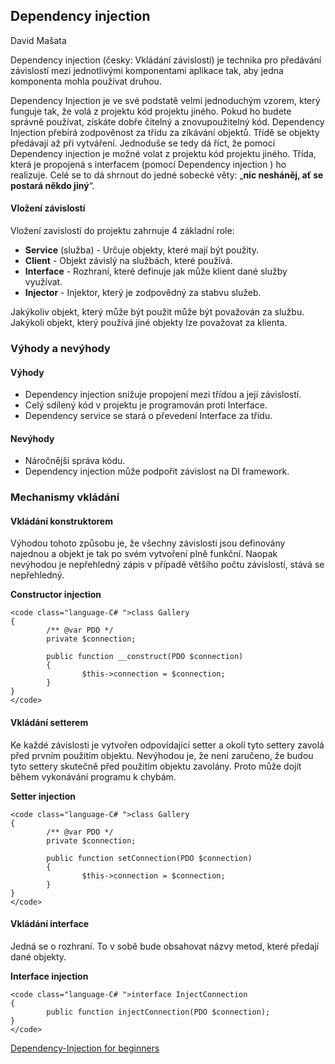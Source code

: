 ## Dependency injection

David Mašata

Dependency injection (česky: Vkládání závislostí) je technika pro předávání závislostí mezi jednotlivými komponentami aplikace tak, aby jedna komponenta mohla používat druhou.

Dependency Injection je ve své podstatě velmi jednoduchým vzorem, který funguje tak, že volá z projektu kód projektu jiného. Pokud ho budete správně používat, získáte dobře čitelný a znovupoužitelný kód. Dependency Injection přebírá zodpověnost za třídu za zíkávání objektů. Třídě se objekty předávají až při vytváření. Jednoduše se tedy dá říct, že pomocí Dependency injection je možné volat z projektu kód projektu jiného. Třída, která je propojená s interfacem (pomocí Dependency injection ) ho realizuje. Celé se to dá shrnout do jedné sobecké věty: „**nic nesháněj, ať se postará někdo jiný**“.

#### Vložení závislostí

Vložení zavislostí do projektu zahrnuje 4 základní role:

*   **Service** (služba) - Určuje objekty, které mají být použity.
*   **Client** - Objekt závislý na službách, které používá.
*   **Interface** - Rozhraní, které definuje jak může klient dané služby využívat.
*   **Injector** - Injektor, který je zodpovědný za stabvu služeb.

Jakýkoliv objekt, který může být použit může být považován za službu. Jakýkoli objekt, který používá jiné objekty lze považovat za klienta.

### Výhody a nevýhody

#### Výhody

*   Dependency injection snižuje propojení mezi třídou a její závislostí.
*   Celý sdílený kód v projektu je programován proti Interface.
*   Dependency service se stará o převedení Interface za třídu.

#### Nevýhody

*   Náročnější správa kódu.
*   Dependency injection může podpořit závislost na DI framework.

### Mechanismy vkládání

#### Vkládání konstruktorem

Výhodou tohoto způsobu je, že všechny závislosti jsou definovány najednou a objekt je tak po svém vytvoření plně funkční. Naopak nevýhodou je nepřehledný zápis v případě většího počtu závislostí, stává se nepřehledný.

**Constructor injection**

    <code class="language-C# ">class Gallery
    {
            /** @var PDO */
            private $connection;

            public function __construct(PDO $connection)
            {
                    $this->connection = $connection;
            }
    }
    </code>

#### Vkládání setterem

Ke každé závislosti je vytvořen odpovídající setter a okolí tyto settery zavolá před prvním použitím objektu. Nevýhodou je, že není zaručeno, že budou tyto settery skutečně před použitím objektu zavolány. Proto může dojít během vykonávání programu k chybám.

**Setter injection**

    <code class="language-C# ">class Gallery
    {
            /** @var PDO */
            private $connection;

            public function setConnection(PDO $connection)
            {
                    $this->connection = $connection;
            }
    }
    </code>

#### Vkládání interface

Jedná se o rozhraní. To v sobě bude obsahovat názvy metod, které předají dané objekty.

**Interface injection**

    <code class="language-C# ">interface InjectConnection
    {
            public function injectConnection(PDO $connection);
    }
    </code>

[Dependency-Injection for beginners](http://www.theserverside.com/news/1321158/A-beginners-guide-to-Dependency-Injection)